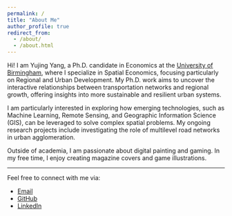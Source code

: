 ```yaml
---
permalink: /
title: "About Me"
author_profile: true
redirect_from: 
  - /about/
  - /about.html
---
```


Hi! I am Yujing Yang, a Ph.D. candidate in Economics at the [University of Birmingham](https://www.birmingham.ac.uk/), where I specialize in Spatial Economics, focusing particularly on Regional and Urban Development.  My Ph.D. work aims to uncover the interactive relationships between transportation networks and regional growth, offering insights into more sustainable and resilient urban systems.

I am particularly interested in exploring how emerging technologies, such as Machine Learning, Remote Sensing, and Geographic Information Science (GIS), can be leveraged to solve complex spatial problems. My ongoing research projects include investigating the role of multilevel road networks in urban agglomeration.

Outside of academia, I am passionate about digital painting and gaming. In my free time, I enjoy creating magazine covers and game illustrations. 

---

Feel free to connect with me via:

- [Email](mailto:YXY888@student.bham.ac.uk)
- [GitHub]([https://github.com/YEnio49])
- [LinkedIn](https://www.linkedin.com/in/yujing-yang-0409yy)
